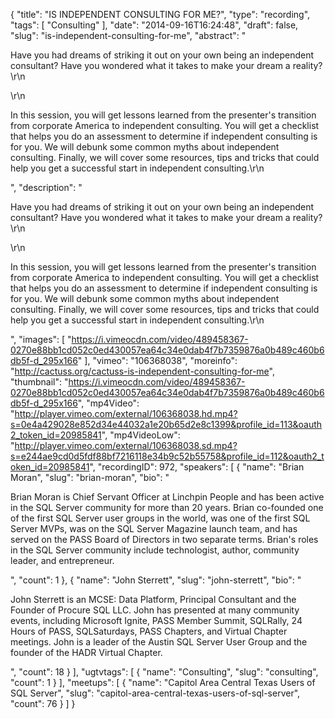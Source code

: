 {
  "title": "IS INDEPENDENT CONSULTING FOR ME?",
  "type": "recording",
  "tags": [
    "Consulting"
  ],
  "date": "2014-09-16T16:24:48",
  "draft": false,
  "slug": "is-independent-consulting-for-me",
  "abstract": "<p>Have you had dreams of striking it out on your own being an independent consultant? Have you wondered what it takes to make your dream a reality?\r\n</p>\r\n<p>In this session, you will get lessons learned from the presenter's transition from corporate America to independent consulting. You will get a checklist that helps you do an assessment to determine if independent consulting is for you. We will debunk some common myths about independent consulting. Finally, we will cover some resources, tips and tricks that could help you get a successful start in independent consulting.\r\n</p>",
  "description": "<p>Have you had dreams of striking it out on your own being an independent consultant? Have you wondered what it takes to make your dream a reality?\r\n</p>\r\n<p>In this session, you will get lessons learned from the presenter's transition from corporate America to independent consulting. You will get a checklist that helps you do an assessment to determine if independent consulting is for you. We will debunk some common myths about independent consulting. Finally, we will cover some resources, tips and tricks that could help you get a successful start in independent consulting.\r\n</p>",
  "images": [
    "https://i.vimeocdn.com/video/489458367-0270e88bb1cd052c0ed430057ea64c34e0dab4f7b7359876a0b489c460b6db5f-d_295x166"
  ],
  "vimeo": "106368038",
  "moreinfo": "http://cactuss.org/cactuss-is-independent-consulting-for-me",
  "thumbnail": "https://i.vimeocdn.com/video/489458367-0270e88bb1cd052c0ed430057ea64c34e0dab4f7b7359876a0b489c460b6db5f-d_295x166",
  "mp4Video": "http://player.vimeo.com/external/106368038.hd.mp4?s=0e4a429028e852d34e44032a1e20b65d2e8c1399&profile_id=113&oauth2_token_id=20985841",
  "mp4VideoLow": "http://player.vimeo.com/external/106368038.sd.mp4?s=e244ae9cd0d5fdf88bf7216118e34b9c52b55758&profile_id=112&oauth2_token_id=20985841",
  "recordingID": 972,
  "speakers": [
    {
      "name": "Brian Moran",
      "slug": "brian-moran",
      "bio": "<p>Brian Moran is Chief Servant Officer at Linchpin People and has been active in the SQL Server community for more than 20 years. Brian co-founded one of the first SQL Server user groups in the world, was one of the first SQL Server MVPs, was on the SQL Server Magazine launch team, and has served on the PASS Board of Directors in two separate terms. Brian's roles in the SQL Server community include technologist, author, community leader, and entrepreneur.</p>",
      "count": 1
    },
    {
      "name": "John Sterrett",
      "slug": "john-sterrett",
      "bio": "<p>John Sterrett is an MCSE: Data Platform, Principal Consultant and the Founder of Procure SQL LLC.  John has presented at many community events, including Microsoft Ignite, PASS Member Summit, SQLRally, 24 Hours of PASS, SQLSaturdays, PASS Chapters, and Virtual Chapter meetings. John is a leader of the Austin SQL Server User Group and the founder of the HADR Virtual Chapter.</p>",
      "count": 18
    }
  ],
  "ugtvtags": [
    {
      "name": "Consulting",
      "slug": "consulting",
      "count": 1
    }
  ],
  "meetups": [
    {
      "name": "Capitol Area Central Texas Users of SQL Server",
      "slug": "capitol-area-central-texas-users-of-sql-server",
      "count": 76
    }
  ]
}
